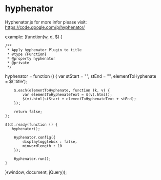 hyphenator
==========

Hyphenator.js
for more infor please visit: https://code.google.com/p/hyphenator/


example:
(function(w, d, $) {

    /**
     * Apply hyphenator Plugin to title
     * @type {Function}
     * @property hyphenator
     * @private
     */
   hyphenator = function () {
        var stStart = "<span class='hyphenate'>",
            stEnd = "</span>",
            elementToHyphenate = $('.title');

        $.each(elementToHyphenate, function (k, v) {
            var elementToHyphenateText = $(v).html();
            $(v).html(stStart + elementToHyphenateText + stEnd);
        });

        return false;
    };
    
    $(d).ready(function () {
       hyphenator();

        Hyphenator.config({
            displaytogglebox : false,
            minwordlength : 10
        });
        
        Hyphenator.run();
    }
    
}(window, document, jQuery));    
